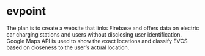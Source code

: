 # evpoint
The plan is to create a website that links Firebase and offers data on electric car charging stations and users without disclosing user identification. Google Maps API is used to show the exact locations and classify EVCS based on closeness to the user’s actual location. 

